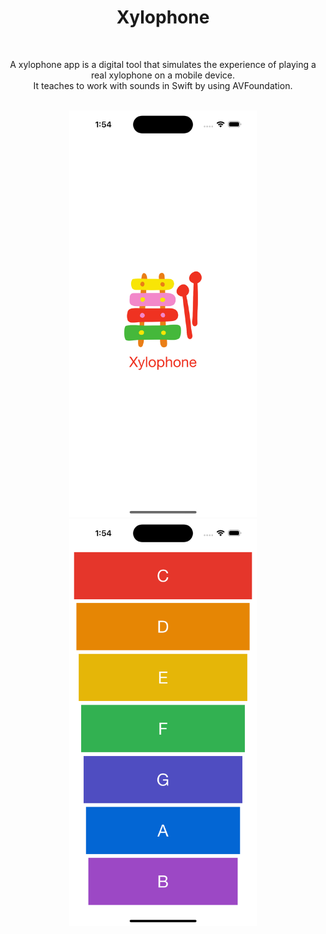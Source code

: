 <div align="center">
  <h1><b>Xylophone</b></h1>
</div>
<br>
<p align="center">A xylophone app is a digital tool that simulates the experience of playing a real xylophone on a mobile device. 
  <br>It teaches to work with sounds in Swift by using AVFoundation.</p>
<br>
<div align="center">
    <img src="https://github.com/nasoviva/Xylophone/blob/main/LaunchScreen.png" alt="Описание изображения" width="300"/>
    <img src="https://github.com/nasoviva/Xylophone/blob/main/Main.png" alt="Описание изображения" width="300"/>
</div>
